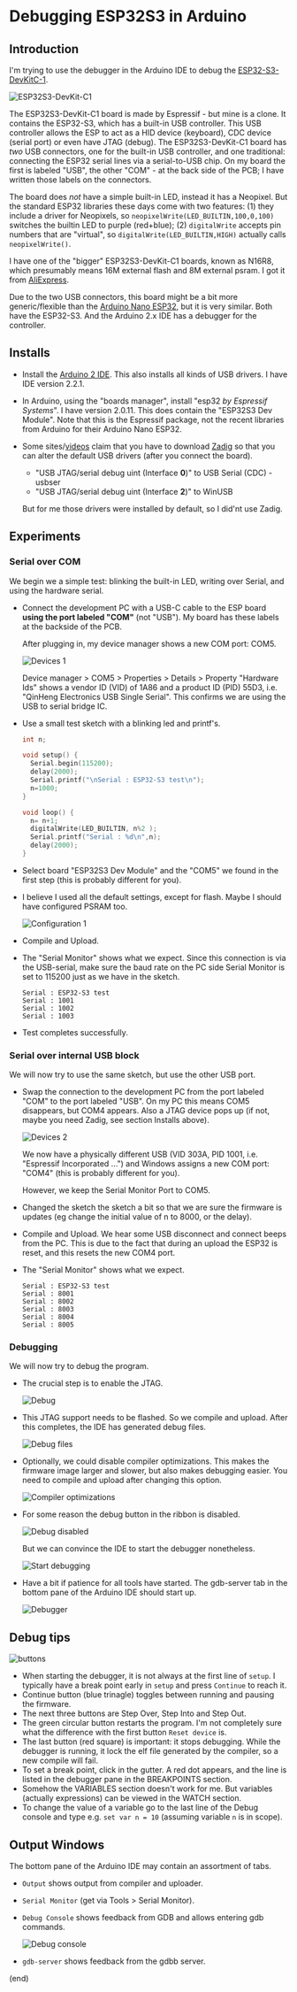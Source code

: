 # Debugging ESP32S3 in Arduino


## Introduction

I'm trying to use the debugger in the Arduino IDE to debug the 
[ESP32-S3-DevKitC-1](https://docs.espressif.com/projects/esp-idf/en/latest/esp32s3/hw-reference/esp32s3/user-guide-devkitc-1.html).

![ESP32S3-DevKit-C1](ESP32S3DevKitC1.jpg)

The ESP32S3-DevKit-C1 board is made by Espressif - but mine is a clone. 
It contains the ESP32-S3, which has a built-in USB controller.
This USB controller allows the ESP to act as a HID device (keyboard), CDC device (serial port) or even have JTAG (debug).
The ESP32S3-DevKit-C1 board has _two_ USB connectors, one for the built-in USB controller, and one traditional:
connecting the ESP32 serial lines via a serial-to-USB chip. On my board the first is labeled "USB",
the other "COM" - at the back side of the PCB; I have written those labels on the connectors.

The board does _not_ have a simple built-in LED, instead it has a Neopixel. 
But the standard ESP32 libraries these days come with two features: (1) they include a
driver for Neopixels, so `neopixelWrite(LED_BUILTIN,100,0,100)` switches the builtin LED to
purple (red+blue); (2) `digitalWrite` accepts pin numbers that are "virtual", so 
`digitalWrite(LED_BUILTIN,HIGH)` actually calls `neopixelWrite()`.

I have one of the "bigger" ESP32S3-DevKit-C1 boards, known as N16R8, which presumably means 16M external flash and 8M external psram. 
I got it from [AliExpress](https://nl.aliexpress.com/item/1005005481618843.html).

Due to the two USB connectors, this board might be a bit more generic/flexible than the 
[Arduino Nano ESP32](https://store.arduino.cc/products/nano-esp32),
but it is very similar. Both have the ESP32-S3. 
And the Arduino 2.x IDE has a debugger for the controller.


## Installs

- Install the [Arduino 2 IDE](https://www.arduino.cc/en/software).
  This also installs all kinds of USB drivers.
  I have IDE version 2.2.1.
  
- In Arduino, using the "boards manager", install "esp32 _by Espressif Systems_".
  I have version 2.0.11.
  This does contain the "ESP32S3 Dev Module".
  Note that this is the Espressif package, not the recent libraries from Arduino
  for their Arduino Nano ESP32.

- Some sites/[videos](https://www.youtube.com/watch?v=HGB9PI3IDL0) claim that 
  you have to download [Zadig](https://zadig.akeo.ie/) so that you can alter
  the default USB drivers (after you connect the board).
   - "USB JTAG/serial debug uint (Interface **0**)" to USB Serial (CDC) - usbser
   - "USB JTAG/serial debug uint (Interface **2**)" to WinUSB
   
  But for me those drivers were installed by default, so I did'nt use Zadig.


## Experiments

### Serial over COM

We begin we a simple test: blinking the built-in LED, writing over Serial, and 
using the hardware serial.

- Connect the development PC with a USB-C cable to the ESP board 
  **using the port labeled "COM"** (not "USB").
  My board has these labels at the backside of the PCB.
  
  After plugging in, my device manager shows a new COM port: COM5.
  
  ![Devices 1](devices1.png)

  Device manager > COM5 > Properties > Details > Property "Hardware Ids" shows
  a vendor ID (VID) of 1A86 and a product ID (PID) 55D3, 
  i.e. "QinHeng Electronics USB Single Serial". 
  This confirms we are using the USB to serial bridge IC.
  
- Use a small test sketch with a blinking led and printf's.
  ```C++
  int n;

  void setup() {
    Serial.begin(115200);
    delay(2000);
    Serial.printf("\nSerial : ESP32-S3 test\n");
    n=1000;
  }

  void loop() {
    n= n+1;
    digitalWrite(LED_BUILTIN, n%2 );
    Serial.printf("Serial : %d\n",n);
    delay(2000);
  }
  ```
  
- Select board "ESP32S3 Dev Module" and the "COM5" we found in the first step 
  (this is probably different for you).

- I believe I used all the default settings, except for flash. 
  Maybe I should have configured PSRAM too.
  
  ![Configuration 1](tools1.png)


- Compile and Upload.

- The "Serial Monitor" shows what we expect.
  Since this connection is via the USB-serial, make sure the baud rate on the 
  PC side Serial Monitor is set to 115200 just as we have in the sketch.
  
  ```text
  Serial : ESP32-S3 test
  Serial : 1001
  Serial : 1002
  Serial : 1003
  ```
  
- Test completes successfully.


### Serial over internal USB block

We will now try to use the same sketch, but use the other USB port.

- Swap the connection to the development PC from the port labeled "COM" 
  to the port labeled "USB". 
  On my PC this means COM5 disappears, but COM4 appears.
  Also a JTAG device pops up (if not, maybe you need Zadig, see section Installs above).
  
  ![Devices 2](devices2.png)

  We now have a physically different USB (VID 303A, PID 1001, i.e. "Espressif Incorporated ...") 
  and Windows assigns a new COM port: "COM4" (this is probably different for you).
  
  However, we keep the Serial Monitor Port to COM5.
  
- Changed the sketch the sketch a bit so that we are sure the firmware is
  updates (eg change the initial value of n to 8000, or the delay).
  
- Compile and Upload.
  We hear some USB disconnect and connect beeps from the PC.
  This is due to the fact that during an upload the ESP32 is
  reset, and this resets the new COM4 port.

- The "Serial Monitor" shows what we expect.

  ```text
  Serial : ESP32-S3 test
  Serial : 8001
  Serial : 8002
  Serial : 8003
  Serial : 8004
  Serial : 8005
  ```

### Debugging

We will now try to debug the program.

- The crucial step is to enable the JTAG.

  ![Debug](debug3.png)
  
- This JTAG support needs to be flashed. So we compile and upload.
  After this completes, the IDE has generated debug files.
  
  ![Debug files](files3.png)

- Optionally, we could disable compiler optimizations. 
  This makes the firmware image larger and slower, but also makes debugging easier.
  You need to compile and upload after changing this option.
  
  ![Compiler optimizations](optimize3.png)
  
- For some reason the debug button in the ribbon is disabled.

  ![Debug disabled](disabled3.png)

  But we can convince the IDE to start the debugger nonetheless.
  
  ![Start debugging](start3.png)
  
- Have a bit if patience for all tools have started.
  The gdb-server tab in the bottom pane of the Arduino IDE should start up.

  ![Debugger](debugger3.png)

## Debug tips

![buttons](buttons.png)

- When starting the debugger, it is not always at the first line of `setup`.
  I typically have a break point early in `setup` and press `Continue` to reach it.
- Continue button (blue trinagle) toggles between running and pausing the firmware.
- The next three buttons are Step Over, Step Into and Step Out.
- The green circular button restarts the program.
  I'm not completely sure what the difference with the first button `Reset device` is.
- The last button (red square) is important: it stops debugging.
  While the debugger is running, it lock the elf file generated by the
  compiler, so a new compile will fail.
- To set a break point, click in the gutter. A red dot appears, and the line
  is listed in the debugger pane in the BREAKPOINTS section.
- Somehow the VARIABLES section doesn't work for me.
  But variables (actually expressions) can be viewed in the WATCH section.
- To change the value of a variable go to the last line of the Debug console
  and type e.g. `set var n = 10` (assuming variable `n` is in scope). 
  
## Output Windows

The bottom pane of the Arduino IDE may contain an assortment of tabs.

- `Output` shows output from compiler and uploader.

- `Serial Monitor` (get via Tools > Serial Monitor).

- `Debug Console` shows feedback from GDB and allows entering gdb commands.

  ![Debug console](debugconsole.png)
  
- `gdb-server` shows feedback from the gdbb server.

(end)
